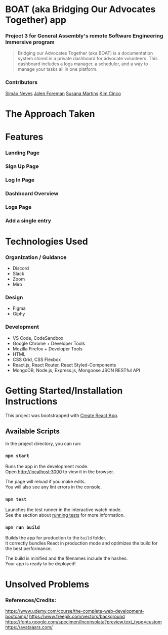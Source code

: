# BOAT (aka Bridging Our Advocates Together) app

### Project 3 for General Assembly's remote Software Engineering Immersive program

> Bridging our Advocates Together (aka BOAT) is a documentation system stored in a private dashboard for advocate volunteers. This dashboard includes a logs manager, a scheduler, and a way to manage your tasks all in one platform.

### Contributors

[Simão Neves](https://github.com/Nevsimao03)
[Jalen Foreman](https://github.com/Jalen-Foreman)
[Susana Martins](https://github.com/5usana)
[Kim Cinco](https://github.com/kccrtv)

# The Approach Taken

# Features

### Landing Page

### Sign Up Page

### Log In Page

### Dashboard Overview

### Logs Page

### Add a single entry

# Technologies Used

### Organization / Guidance

- Discord
- Slack
- Zoom
- Miro

### Design

- Figma
- Giphy

### Development

- VS Code, CodeSandbox
- Google Chrome + Developer Tools
- Mozilla Firefox + Developer Tools
- HTML
- CSS Grid, CSS Flexbox
- React.js, React Router, React Styled-Components
- MongoDB, Node.js, Express.js, Mongoose JSON RESTful API

# Getting Started/Installation Instructions

This project was bootstrapped with [Create React App](https://github.com/facebook/create-react-app).

## Available Scripts

In the project directory, you can run:

### `npm start`

Runs the app in the development mode.\
Open [http://localhost:3000](http://localhost:3000) to view it in the browser.

The page will reload if you make edits.\
You will also see any lint errors in the console.

### `npm test`

Launches the test runner in the interactive watch mode.\
See the section about [running tests](https://facebook.github.io/create-react-app/docs/running-tests) for more information.

### `npm run build`

Builds the app for production to the `build` folder.\
It correctly bundles React in production mode and optimizes the build for the best performance.

The build is minified and the filenames include the hashes.\
Your app is ready to be deployed!

# Unsolved Problems

### References/Credits:

https://www.udemy.com/course/the-complete-web-development-bootcamp/
https://www.freepik.com/vectors/background
https://fonts.google.com/specimen/Inconsolata?preview.text_type=custom
https://avataaars.com/

